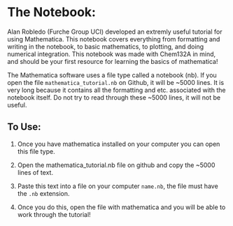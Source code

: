 # The Notebook:
Alan Robledo (Furche Group UCI) developed an extremly useful tutorial for using Mathematica.
This notebook covers everything from formatting and writing in the notebook, to basic mathematics, to plotting, and doing numerical integration. 
This notebook was made with Chem132A in mind, and should be your first resource for learning the basics of mathematica!

The Mathematica software uses a file type called a notebook (nb). 
If you open the file `mathematica_tutorial.nb` on Github, it will be ~5000 lines. 
It is very long because it contains all the formatting and etc. associated with the notebook itself. 
Do not try to read through these ~5000 lines, it will not be useful.

## To Use:
1. Once you have mathematica installed on your computer you can open this file type. 

2. Open the mathematica_tutorial.nb file on github and copy the ~5000 lines of text.

3. Paste this text into a file on your computer `name.nb`, the file must have the `.nb` extension. 

4. Once you do this, open the file with mathematica and you will be able to work through the tutorial!
